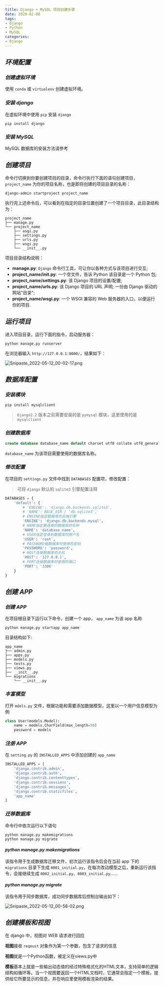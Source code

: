 ```yaml
---
title: Django + MySQL 项目创建步骤
date: 2020-02-08
tags:
- Django
- Python
- MySQL
categories:
- Django
---
```


## ***环境配置***

### ***创建虚拟环境***

使用 `conda` 或 `virtualenv` 创建虚拟环境。

### ***安装 django***

在虚拟环境中使用 `pip` 安装 `django`

```shell
pip install django
```

### ***安装 MySQL***

MySQL 数据库的安装方法请参考

## ***创建项目***

命令行切换到你要创建项目的目录，命令行执行下面的语句创建项目，`project_name` 为你的项目名称，也是即将创建的项目目录的名称：

```shell
django-admin startproject project_name
```

执行完上述命令后，可以看到在指定的目录位置创建了一个项目目录，此目录结构为：

```
project_name
├── manage.py
└── project_name
    ├── asgi.py
    ├── settings.py
    ├── urls.py
    ├── wsgi.py
    └── __init__.py
```

项目目录结构说明：
- **manage.py**: `Django` 命令行工具，可让你以各种方式与该项目进行交互;
- **project_name/__init__.py**: 一个空文件，告诉 Python 该目录是一个 Python 包;
- **project_name/settings.py**: 该 Django 项目的设置/配置;
- **project_name/urls.py**: 该 Django 项目的 URL 声明; 一份由 Django 驱动的网站"目录";
- **project_name/wsgi.py**:  一个 WSGI 兼容的 Web 服务器的入口，以便运行你的项目.

## ***运行项目***

进入项目目录，运行下面的指令，启动服务器：

```shell
python manage.py runserver
```

在浏览器输入 `http://127.0.0.1:8000/`，结果如下：

![Snipaste_2022-05-12_00-02-17.png](https://s2.loli.net/2022/05/12/7ydt8fP9skXVTNE.png)

## ***数据库配置***

### ***安装模块***

```shell
pip install mysqlclient
```

> `Django2.2` 版本之前需要安装的是 `pymysql` 模块，这里使用的是 `mysqlclient`

### ***创建数据库***

```sql
create database database_name default charset utf8 collate utf8_general_ci; 
```

`database_name` 为该项目需要使用的数据库名称。

### ***修改配置***

在项目的 `settings.py` 文件中找到 `DATABASES` 配置项，修改配置：

> 可将 `django` 默认的 `sqlite3` 引擎配置注释

```python
DATABASES = {
    'default': {
        # 'ENGINE': 'django.db.backends.sqlite3',
        # 'NAME': BASE_DIR / 'db.sqlite3',
        # ENGINE指定数据库的后端引擎
        'ENGINE': 'django.db.backends.mysql',
        # NAME指定要连接的数据库的名称
        'NAME': 'database_name',
        # USER指定登录到数据库的用户名
        'USER': 'root',
        # PASSWORD接数据库时使用的密码
        'PASSWORD': 'password',
        # HOST连接数据库的主机
        'HOST': '127.0.0.1',
        # PORT连接数据库时使用的端口
        'PORT': '3306'
    }
}
```

## ***创建 APP***

### ***创建 APP***
在项目根目录下运行以下命令，创建一个 app， `app_name` 为该 app 名称

```shell
python manage.py startapp app_name
```

目录结构如下:

```
app_name
├── admin.py
├── apps.py
├── models.py
├── tests.py
├── views.py
├── __init__.py
└── migrations
    └── __init__.py
```


### ***丰富模型***

打开 `mdels.py` 文件，根据功能和需要添加数据模型，这里以一个用户信息模型为例

```python
class User(models.Model):
    name = models.CharField(max_length=50)
    password = models
```

### ***注册 APP***

在 `setting.py` 的 `INSTALLED_APPS` 中添加创建的 `app_name`

```python
INSTALLED_APPS = [
    'django.contrib.admin',
    'django.contrib.auth',
    'django.contrib.contenttypes',
    'django.contrib.sessions',
    'django.contrib.messages',
    'django.contrib.staticfiles',
    'app_name'
]
```

### ***迁移数据库***

命令行中依次运行以下语句

```shell
python manage.py makemigrations
python manage.py migrate
```

#### ***python manage.py makemigrations***

该指令用于生成数据库迁移文件，初次运行该指令后会在当前 app 下的 `migrations` 目录下生成 `0001_initial.py`，在每次改动模型之后，重新运行该指令，会接继续生成 `0002_initial.py`、`0003_initial.py`……

#### ***python manage.py migrate***

该指令用于同步数据库，成功同步数据库后控制台输出如下：

![Snipaste_2022-05-12_00-58-02.png](https://s2.loli.net/2022/05/12/3hkDOQcRbqMW1GT.png)

## ***创建模板和视图***

在 django 中，视图对 WEB 请求进行回应

**视图**接收 `reqeust` 对象作为第一个参数，包含了请求的信息

**视图**就是一个Python函数，被定义在views.py中

**模板**基本上就是一些输出动态值的经过特殊格式化的HTML文本，支持简单的逻辑结构如循环等。当一个视图要返回一个HTML文档时，它通常会指定一个模板，提供给它所要显示的信息，并在响应里使用模板渲染的结果。





